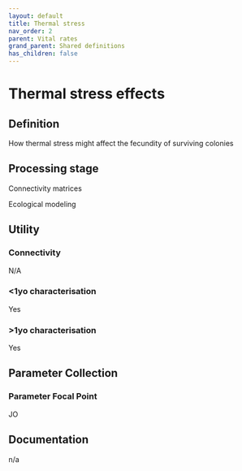 ```yaml
---
layout: default
title: Thermal stress
nav_order: 2
parent: Vital rates
grand_parent: Shared definitions
has_children: false
---
```


# Thermal stress effects
<!-- 
{: .no_toc .text-delta }
* TOC
{:toc} -->

## Definition

How thermal stress might affect the fecundity of surviving colonies

## Processing stage

Connectivity matrices 

Ecological modeling

## Utility 
### Connectivity

N/A

### <1yo characterisation

Yes 

### >1yo characterisation

Yes 

## Parameter Collection
### Parameter Focal Point

JO

## Documentation

n/a